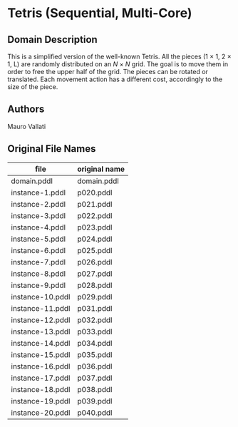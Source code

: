 # Tetris (Sequential, Multi-Core)

## Domain Description

This is a simplified version of the well-known Tetris.
All the pieces (1 × 1, 2 × 1, L) are randomly distributed on an *N* × *N* grid.
The goal is to move them in order to free the upper half of the grid.
The pieces can be rotated or translated.
Each movement action has a different cost, accordingly to the size of the piece.

## Authors

Mauro Vallati

## Original File Names

| file             | original name |
|------------------|---------------|
| domain.pddl      | domain.pddl   |
| instance-1.pddl  | p020.pddl     |
| instance-2.pddl  | p021.pddl     |
| instance-3.pddl  | p022.pddl     |
| instance-4.pddl  | p023.pddl     |
| instance-5.pddl  | p024.pddl     |
| instance-6.pddl  | p025.pddl     |
| instance-7.pddl  | p026.pddl     |
| instance-8.pddl  | p027.pddl     |
| instance-9.pddl  | p028.pddl     |
| instance-10.pddl | p029.pddl     |
| instance-11.pddl | p031.pddl     |
| instance-12.pddl | p032.pddl     |
| instance-13.pddl | p033.pddl     |
| instance-14.pddl | p034.pddl     |
| instance-15.pddl | p035.pddl     |
| instance-16.pddl | p036.pddl     |
| instance-17.pddl | p037.pddl     |
| instance-18.pddl | p038.pddl     |
| instance-19.pddl | p039.pddl     |
| instance-20.pddl | p040.pddl     |
